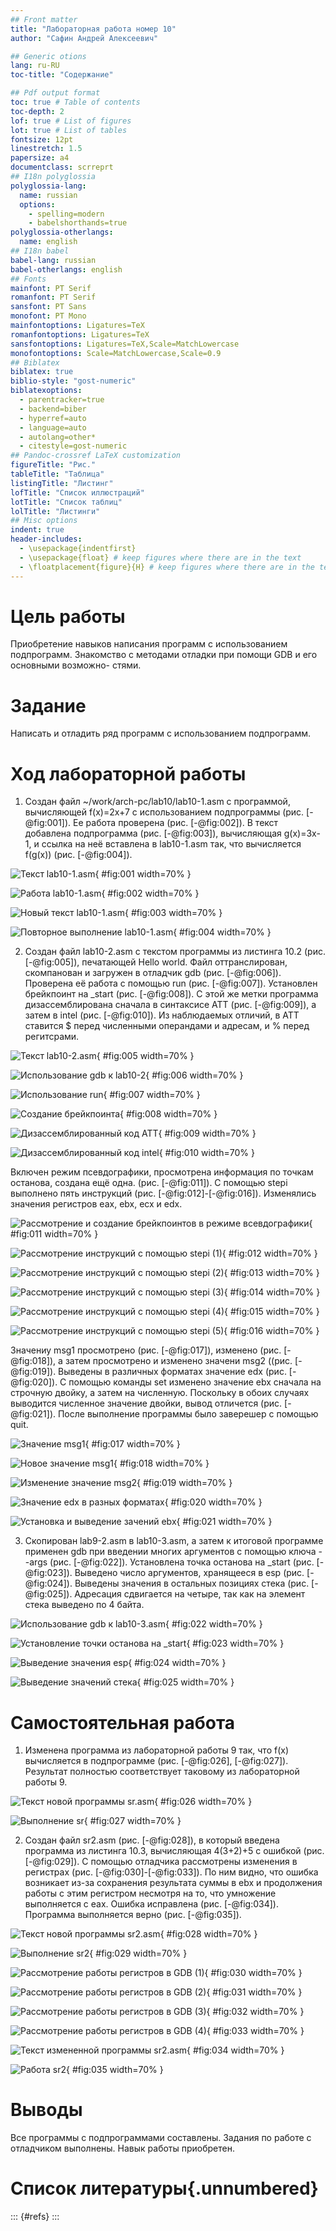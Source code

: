 ```yaml
---
## Front matter
title: "Лабораторная работа номер 10"
author: "Сафин Андрей Алексеевич"

## Generic otions
lang: ru-RU
toc-title: "Содержание"

## Pdf output format
toc: true # Table of contents
toc-depth: 2
lof: true # List of figures
lot: true # List of tables
fontsize: 12pt
linestretch: 1.5
papersize: a4
documentclass: scrreprt
## I18n polyglossia
polyglossia-lang:
  name: russian
  options:
	- spelling=modern
	- babelshorthands=true
polyglossia-otherlangs:
  name: english
## I18n babel
babel-lang: russian
babel-otherlangs: english
## Fonts
mainfont: PT Serif
romanfont: PT Serif
sansfont: PT Sans
monofont: PT Mono
mainfontoptions: Ligatures=TeX
romanfontoptions: Ligatures=TeX
sansfontoptions: Ligatures=TeX,Scale=MatchLowercase
monofontoptions: Scale=MatchLowercase,Scale=0.9
## Biblatex
biblatex: true
biblio-style: "gost-numeric"
biblatexoptions:
  - parentracker=true
  - backend=biber
  - hyperref=auto
  - language=auto
  - autolang=other*
  - citestyle=gost-numeric
## Pandoc-crossref LaTeX customization
figureTitle: "Рис."
tableTitle: "Таблица"
listingTitle: "Листинг"
lofTitle: "Список иллюстраций"
lotTitle: "Список таблиц"
lolTitle: "Листинги"
## Misc options
indent: true
header-includes:
  - \usepackage{indentfirst}
  - \usepackage{float} # keep figures where there are in the text
  - \floatplacement{figure}{H} # keep figures where there are in the text
---
```


# Цель работы

Приобретение навыков написания программ с использованием подпрограмм.
Знакомство с методами отладки при помощи GDB и его основными возможно-
стями.

# Задание

Написать и отладить ряд программ с использованием подпрограмм.

# Ход лабораторной работы

1. Создан файл ~/work/arch-pc/lab10/lab10-1.asm с программой, вычисляющей f(x)=2x+7 с использованием подпрограммы (рис. [-@fig:001]). Ее работа проверена (рис. [-@fig:002]). В текст добавлена подпрограмма (рис. [-@fig:003]), вычисляющая g(x)=3x-1, и ссылка на неё вставлена в lab10-1.asm так, что вычисляется f(g(x)) (рис. [-@fig:004]). 

![Текст lab10-1.asm](image/001.png){ #fig:001 width=70% }

![Работа lab10-1.asm](image/002.png){ #fig:002 width=70% }

![Новый текст lab10-1.asm](image/003.png){ #fig:003 width=70% }

![Повторное выполнение lab10-1.asm](image/004.png){ #fig:004 width=70% }

2. Создан файл lab10-2.asm с текстом программы из листинга 10.2 (рис. [-@fig:005]), печатающей Hello world. Файл оттранслирован, скомпанован и загружен в отладчик gdb (рис. [-@fig:006]). Проверена её работа с помощью run (рис. [-@fig:007]). Установлен брейкпоинт на _start (рис. [-@fig:008]). С этой же метки программа дизассемблирована сначала в синтаксисе ATT (рис. [-@fig:009]), а затем в intel (рис. [-@fig:010]). Из наблюдаемых отличий, в ATT ставится $ перед численными операндами и адресам, и % перед регитсрами.

![Текст lab10-2.asm](image/005.png){ #fig:005 width=70% }

![Использование gdb к lab10-2](image/006.png){ #fig:006 width=70% }

![Использование run](image/007.png){ #fig:007 width=70% }

![Создание брейкпоинта](image/008.png){ #fig:008 width=70% }

![Дизассемблированный код ATT](image/009.png){ #fig:009 width=70% }

![Дизассемблированный код intel](image/010.png){ #fig:010 width=70% }

Включен режим псевдографики, просмотрена информация по точкам останова, создана ещё одна. (рис. [-@fig:011]). С помощью stepi выполнено пять инструкций (рис. [-@fig:012]-[-@fig:016]). Изменялись значения регистров eax, ebx, ecx и edx. 

![Рассмотрение и создание брейкпоинтов в режиме всевдографики](image/011.png){ #fig:011 width=70% }

![Рассмотрение инструкций с помощью stepi (1)](image/012.png){ #fig:012 width=70% }

![Рассмотрение инструкций с помощью stepi (2)](image/013.png){ #fig:013 width=70% }

![Рассмотрение инструкций с помощью stepi (3)](image/014.png){ #fig:014 width=70% }

![Рассмотрение инструкций с помощью stepi (4)](image/015.png){ #fig:015 width=70% }

![Рассмотрение инструкций с помощью stepi (5)](image/016.png){ #fig:016 width=70% }

Значениу msg1 просмотрено (рис. [-@fig:017]), изменено (рис. [-@fig:018]), а затем просмотрено и изменено значени msg2 ((рис. [-@fig:019]). Выведены в различных форматах значение edx (рис. [-@fig:020]). C помощью команды set изменено значение ebx сначала на строчную двойку, а затем на численную. Поскольку в обоих случаях выводится численное значение двойки, вывод отличется (рис. [-@fig:021]). После выполнение программы было заверешер с помощью quit.

![Значение msg1](image/017.png){ #fig:017 width=70% }

![Новое значение msg1](image/018.png){ #fig:018 width=70% }

![Изменение значение msg2](image/019.png){ #fig:019 width=70% }

![Значение edx в разных форматах](image/020.png){ #fig:020 width=70% }

![Установка и выведение зачений ebx](image/035.png){ #fig:021 width=70% }

3. Скопирован lab9-2.asm в lab10-3.asm, а затем к итоговой программе применен gdb при введении многих аргументов с помощью ключа --args (рис. [-@fig:022]). Установлена точка останова на _start (рис. [-@fig:023]). Выведено число аргументов, хранящееся в esp (рис. [-@fig:024]). Выведены значения в остальных позициях стека (рис. [-@fig:025]). Адресация сдвигается на четыре, так как на элемент стека выведено по 4 байта.

![Использование gdb к lab10-3.asm](image/021.png){ #fig:022 width=70% }

![Установление точки останова на _start](image/022.png){ #fig:023 width=70% }

![Выведение значения esp](image/023.png){ #fig:024 width=70% }

![Выведение значений стека](image/024.png){ #fig:025 width=70% }

# Самостоятельная работа

1. Изменена программа из лабораторной работы 9 так, что f(x) вычисляется в подпрограмме (рис. [-@fig:026], [-@fig:027]). Результат полностью соответствует таковому из лабораторной работы 9.

![Текст новой программы sr.asm](image/025.png){ #fig:026 width=70% }

![Выполнение sr](image/026.png){ #fig:027 width=70% }

2. Создан файл sr2.asm (рис. [-@fig:028]), в который введена программа из листинга 10.3, вычисляющая 4(3+2)+5 с ошибкой (рис. [-@fig:029]). С помощью отладчика рассмотрены изменения в регистрах (рис. [-@fig:030]-[-@fig:033]). По ним видно, что ошибка возникает из-за сохранения результата суммы в ebx и продолжения работы с этим регистром несмотря на то, что умножение выполняется с eax. Ошибка исправлена (рис. [-@fig:034]). Программа выполняется верно (рис. [-@fig:035]).

![Текст новой программы sr2.asm](image/027.png){ #fig:028 width=70% }

![Выполнение sr2](image/028.png){ #fig:029 width=70% }

![Рассмотрение работы регистров в GDB (1)](image/029.png){ #fig:030 width=70% }

![Рассмотрение работы регистров в GDB (2)](image/030.png){ #fig:031 width=70% }

![Рассмотрение работы регистров в GDB (3)](image/031.png){ #fig:032 width=70% }

![Рассмотрение работы регистров в GDB (4)](image/032.png){ #fig:033 width=70% }

![Текст измененной программы sr2.asm](image/033.png){ #fig:034 width=70% }

![Работа sr2](image/034.png){ #fig:035 width=70% }

# Выводы

Все программы с подпрограммами составлены. Задания по работе с отладчиком выполнены. Навык работы приобретен.

# Список литературы{.unnumbered}

::: {#refs}
:::
